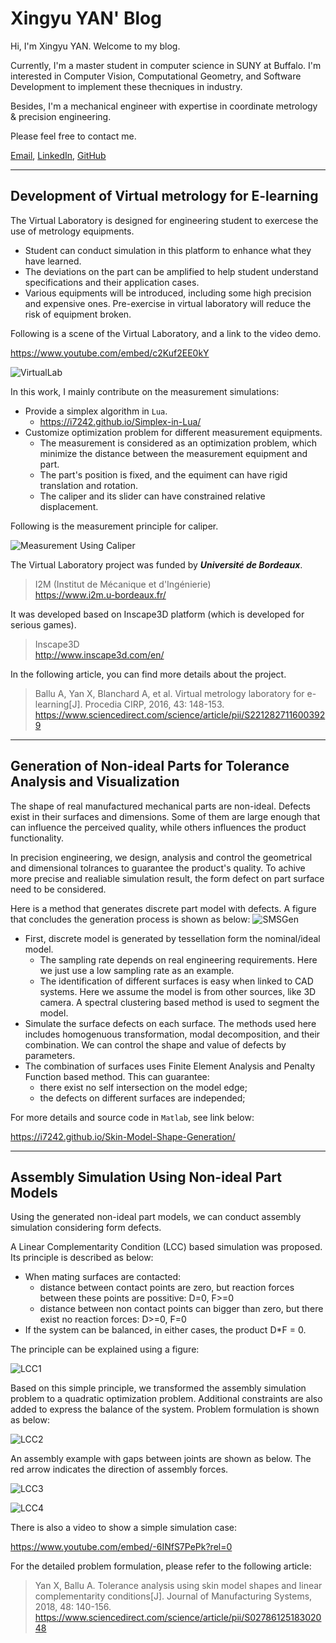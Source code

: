 # **Xingyu YAN' Blog**

Hi, I'm Xingyu YAN. Welcome to my blog.

Currently, I'm a master student in computer science in SUNY at Buffalo. I'm interested in Computer Vision, Computational Geometry, and Software Development to implement these thecniques in industry.

Besides, I'm a mechanical engineer with expertise in coordinate metrology & precision engineering.

Please feel free to contact me.

[Email](xingyuyan@outlook.com), [LinkedIn](https://www.linkedin.com/in/xingyu-yan-8baa439b/), [GitHub](https://github.com/i7242)


---


## Development of Virtual metrology for E-learning

The Virtual Laboratory is designed for engineering student to exercese the use of metrology equipments.
* Student can conduct simulation in this platform to enhance what they have learned.
* The deviations on the part can be amplified to help student understand specifications and their application cases.
* Various equipments will be introduced, including some high precision and expensive ones. Pre-exercise in virtual laboratory will reduce the risk of equipment broken.

Following is a scene of the Virtual Laboratory, and a link to the video demo.

<https://www.youtube.com/embed/c2Kuf2EE0kY>

![VirtualLab](\resources\VL.png)

In this work, I mainly contribute on the measurement simulations:
* Provide a simplex algorithm in ```Lua```.
    * <https://i7242.github.io/Simplex-in-Lua/>
* Customize optimization problem for different measurement equipments.
    * The measurement is considered as an optimization problem, which minimize the distance between the measurement equipment and part.
    * The part's position is fixed, and the equiment can have rigid translation and rotation.
    * The caliper and its slider can have constrained relative displacement.

Following is the measurement principle for caliper.

![Measurement Using Caliper](\resources\Caliper.png)

The Virtual Laboratory project was funded by ***Université de Bordeaux***.

> I2M (Institut de Mécanique et d'Ingénierie)  
https://www.i2m.u-bordeaux.fr/

It was developed based on Inscape3D platform (which is developed for serious games).

> Inscape3D  
http://www.inscape3d.com/en/

In the following article, you can find more details about the project.

> Ballu A, Yan X, Blanchard A, et al. Virtual metrology laboratory for e-learning[J]. Procedia CIRP, 2016, 43: 148-153.  
https://www.sciencedirect.com/science/article/pii/S2212827116003929



---

## Generation of Non-ideal Parts for Tolerance Analysis and Visualization

The shape of real manufactured mechanical parts are non-ideal. Defects exist in their surfaces and dimensions. Some of them are large enough that can influence the perceived quality, while others influences the product functionality.

In precision engineering, we design, analysis and control the geometrical and dimensional tolrances to guarantee the product's quality. To achive more precise and realiable simulation result, the form defect on part surface need to be considered.

Here is a method that generates discrete part model with defects. A figure that concludes the generation process is shown as below:
![SMSGen](\resources\SMSGen.png)

* First, discrete model is generated by tessellation form the nominal/ideal model.
    * The sampling rate depends on real engineering requirements. Here we just use a low sampling rate as an example.
    * The identification of different surfaces is easy when linked to CAD systems. Here we assume the model is from other sources, like 3D camera. A spectral clustering based method is used to segment the model.
* Simulate the surface defects on each surface. The methods used here includes homogenuous transformation, modal decomposition, and their combination. We can control the shape and value of defects by parameters.
* The combination of surfaces uses Finite Element Analysis and Penalty Function based method. This can guarantee:
    * there exist no self intersection on the model edge;
    * the defects on different surfaces are independed;
 
 For more details and source code in ```Matlab```, see link below:

 <https://i7242.github.io/Skin-Model-Shape-Generation/>



---

## Assembly Simulation Using Non-ideal Part Models

Using the generated non-ideal part models, we can conduct assembly simulation considering form defects.

A Linear Complementarity Condition (LCC) based simulation was proposed. Its principle is described as below:
* When mating surfaces are contacted:
    * distance between contact points are zero, but reaction forces between these points are possitive:
    D=0, F>=0
    * distance between non contact points can bigger than zero, but there exist no reaction forces:
    D>=0, F=0
* If the system can be balanced, in either cases, the product D*F = 0.

The principle can be explained using a figure:

![LCC1](\resources\LCC1.png)

Based on this simple principle, we transformed the assembly simulation problem to a quadratic optimization problem. Additional constraints are also added to express the balance of the system. Problem formulation is shown as below:

![LCC2](\resources\LCC2.png)

An assembly example with gaps between joints are shown as below. The red arrow indicates the direction of assembly forces.

![LCC3](\resources\LCC3.png)

![LCC4](\resources\LCC4.png)

There is also a video to show a simple simulation case:

<https://www.youtube.com/embed/-6INfS7PePk?rel=0>

For the detailed problem formulation, please refer to the following article:

> Yan X, Ballu A. Tolerance analysis using skin model shapes and linear complementarity conditions[J]. Journal of Manufacturing Systems, 2018, 48: 140-156.  
https://www.sciencedirect.com/science/article/pii/S0278612518302048


